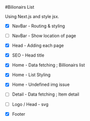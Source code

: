 #Bilionairs List

Using Next.js and style jsx.

- [x] NavBar - Routing & styling
- [ ] NavBar - Show location of page

- [x] Head - Adding each page
- [x] SEO - Head title

- [x] Home - Data fetching ; Billionairs list
- [x] Home - List Styling
- [x] Home - Undefined img issue

- [ ] Detail - Data fetching ; Item detail
- [ ] Logo / Head - svg 
- [x] Footer 

